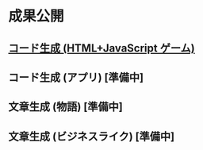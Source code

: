 # 成果公開
## [コード生成 (HTML+JavaScript ゲーム)](https://github.com/t2k2pp/AIXA/blob/main/games/README.md)
## コード生成 (アプリ) [準備中]
## 文章生成 (物語) [準備中]
## 文章生成 (ビジネスライク) [準備中]
